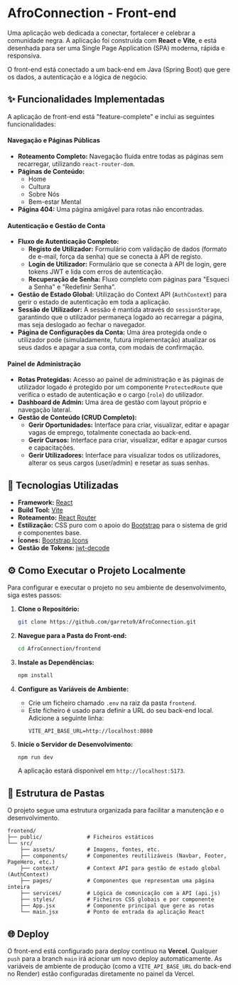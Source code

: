 # AfroConnection - Front-end

Uma aplicação web dedicada a conectar, fortalecer e celebrar a comunidade negra. A aplicação foi construída com **React** e **Vite**, e está desenhada para ser uma Single Page Application (SPA) moderna, rápida e responsiva.

O front-end está conectado a um back-end em Java (Spring Boot) que gere os dados, a autenticação e a lógica de negócio.

## ✨ Funcionalidades Implementadas

A aplicação de front-end está "feature-complete" e inclui as seguintes funcionalidades:

#### **Navegação e Páginas Públicas**
* **Roteamento Completo:** Navegação fluida entre todas as páginas sem recarregar, utilizando `react-router-dom`.
* **Páginas de Conteúdo:**
    * Home
    * Cultura
    * Sobre Nós
    * Bem-estar Mental
* **Página 404:** Uma página amigável para rotas não encontradas.

#### **Autenticação e Gestão de Conta**
* **Fluxo de Autenticação Completo:**
    * **Registo de Utilizador:** Formulário com validação de dados (formato de e-mail, força da senha) que se conecta à API de registo.
    * **Login de Utilizador:** Formulário que se conecta à API de login, gere tokens JWT e lida com erros de autenticação.
    * **Recuperação de Senha:** Fluxo completo com páginas para "Esqueci a Senha" e "Redefinir Senha".
* **Gestão de Estado Global:** Utilização do Context API (`AuthContext`) para gerir o estado de autenticação em toda a aplicação.
* **Sessão de Utilizador:** A sessão é mantida através do `sessionStorage`, garantindo que o utilizador permaneça logado ao recarregar a página, mas seja deslogado ao fechar o navegador.
* **Página de Configurações da Conta:** Uma área protegida onde o utilizador pode (simuladamente, futura implementação) atualizar os seus dados e apagar a sua conta, com modais de confirmação.

#### **Painel de Administração**
* **Rotas Protegidas:** Acesso ao painel de administração e às páginas de utilizador logado é protegido por um componente `ProtectedRoute` que verifica o estado de autenticação e o cargo (`role`) do utilizador.
* **Dashboard de Admin:** Uma área de gestão com layout próprio e navegação lateral.
* **Gestão de Conteúdo (CRUD Completo):**
    * **Gerir Oportunidades:** Interface para criar, visualizar, editar e apagar vagas de emprego, totalmente conectada ao back-end.
    * **Gerir Cursos:** Interface para criar, visualizar, editar e apagar cursos e capacitações.
    * **Gerir Utilizadores:** Interface para visualizar todos os utilizadores, alterar os seus cargos (user/admin) e resetar as suas senhas.

## 🚀 Tecnologias Utilizadas

* **Framework:** [React](https://reactjs.org/)
* **Build Tool:** [Vite](https://vitejs.dev/)
* **Roteamento:** [React Router](https://reactrouter.com/)
* **Estilização:** CSS puro com o apoio do [Bootstrap](https://getbootstrap.com/) para o sistema de grid e componentes base.
* **Ícones:** [Bootstrap Icons](https://icons.getbootstrap.com/)
* **Gestão de Tokens:** [jwt-decode](https://github.com/auth0/jwt-decode)

## ⚙️ Como Executar o Projeto Localmente

Para configurar e executar o projeto no seu ambiente de desenvolvimento, siga estes passos:

1.  **Clone o Repositório:**
    ```bash
    git clone https://github.com/garreto9/AfroConnection.git
    ```

2.  **Navegue para a Pasta do Front-end:**
    ```bash
    cd AfroConnection/frontend
    ```

3.  **Instale as Dependências:**
    ```bash
    npm install
    ```

4.  **Configure as Variáveis de Ambiente:**
    * Crie um ficheiro chamado `.env` na raiz da pasta `frontend`.
    * Este ficheiro é usado para definir a URL do seu back-end local. Adicione a seguinte linha:
        ```env
        VITE_API_BASE_URL=http://localhost:8080
        ```

5.  **Inicie o Servidor de Desenvolvimento:**
    ```bash
    npm run dev
    ```
    A aplicação estará disponível em `http://localhost:5173`.

## 📂 Estrutura de Pastas

O projeto segue uma estrutura organizada para facilitar a manutenção e o desenvolvimento.

```
frontend/
├── public/              # Ficheiros estáticos
└── src/
    ├── assets/          # Imagens, fontes, etc.
    ├── components/      # Componentes reutilizáveis (Navbar, Footer, PageHero, etc.)
    ├── context/         # Context API para gestão de estado global (AuthContext)
    ├── pages/           # Componentes que representam uma página inteira
    ├── services/        # Lógica de comunicação com a API (api.js)
    ├── styles/          # Ficheiros CSS globais e por componente
    ├── App.jsx          # Componente principal que gere as rotas
    └── main.jsx         # Ponto de entrada da aplicação React
```

## 🌐 Deploy

O front-end está configurado para deploy contínuo na **Vercel**. Qualquer `push` para a branch `main` irá acionar um novo deploy automaticamente. As variáveis de ambiente de produção (como a `VITE_API_BASE_URL` do back-end no Render) estão configuradas diretamente no painel da Vercel.


